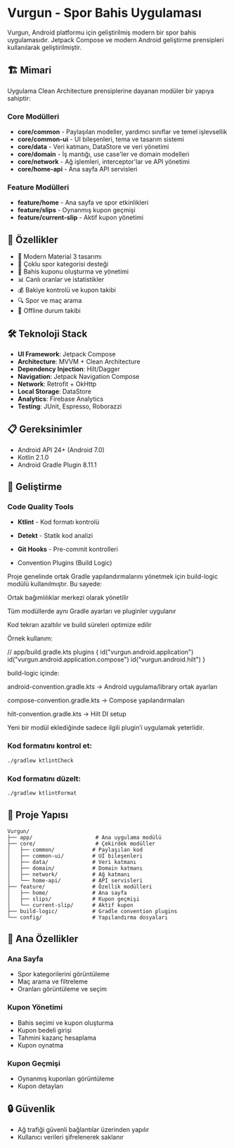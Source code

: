 # Vurgun - Spor Bahis Uygulaması

Vurgun, Android platformu için geliştirilmiş modern bir spor bahis uygulamasıdır. Jetpack Compose ve modern Android geliştirme prensipleri kullanılarak geliştirilmiştir.

## 🏗️ Mimari

Uygulama Clean Architecture prensiplerine dayanan modüler bir yapıya sahiptir:

### Core Modülleri
- **core/common** - Paylaşılan modeller, yardımcı sınıflar ve temel işlevsellik
- **core/common-ui** - UI bileşenleri, tema ve tasarım sistemi
- **core/data** - Veri katmanı, DataStore ve veri yönetimi
- **core/domain** - İş mantığı, use case'ler ve domain modelleri
- **core/network** - Ağ işlemleri, interceptor'lar ve API yönetimi
- **core/home-api** - Ana sayfa API servisleri

### Feature Modülleri
- **feature/home** - Ana sayfa ve spor etkinlikleri
- **feature/slips** - Oynanmış kupon geçmişi
- **feature/current-slip** - Aktif kupon yönetimi

## 🚀 Özellikler

- 📱 Modern Material 3 tasarımı
- 🏈 Çoklu spor kategorisi desteği
- 🎯 Bahis kuponu oluşturma ve yönetimi
- 📊 Canlı oranlar ve istatistikler
- 💰 Bakiye kontrolü ve kupon takibi
- 🔍 Spor ve maç arama
- 📡 Offline durum takibi

## 🛠️ Teknoloji Stack

- **UI Framework**: Jetpack Compose
- **Architecture**: MVVM + Clean Architecture
- **Dependency Injection**: Hilt/Dagger
- **Navigation**: Jetpack Navigation Compose
- **Network**: Retrofit + OkHttp
- **Local Storage**: DataStore
- **Analytics**: Firebase Analytics
- **Testing**: JUnit, Espresso, Roborazzi

## 📋 Gereksinimler

- Android API 24+ (Android 7.0)
- Kotlin 2.1.0
- Android Gradle Plugin 8.11.1


## 🔧 Geliştirme

### Code Quality Tools
- **Ktlint** - Kod formatı kontrolü
- **Detekt** - Statik kod analizi
- **Git Hooks** - Pre-commit kontrolleri

- Convention Plugins (Build Logic)

Proje genelinde ortak Gradle yapılandırmalarını yönetmek için build-logic modülü kullanılmıştır. Bu sayede:

Ortak bağımlılıklar merkezi olarak yönetilir

Tüm modüllerde aynı Gradle ayarları ve pluginler uygulanır

Kod tekrarı azaltılır ve build süreleri optimize edilir

Örnek kullanım:

// app/build.gradle.kts
plugins {
    id("vurgun.android.application")
    id("vurgun.android.application.compose")
    id("vurgun.android.hilt")
}


build-logic içinde:

android-convention.gradle.kts → Android uygulama/library ortak ayarları

compose-convention.gradle.kts → Compose yapılandırmaları

hilt-convention.gradle.kts → Hilt DI setup

Yeni bir modül eklediğinde sadece ilgili plugin’i uygulamak yeterlidir.

### Kod formatını kontrol et:
```bash
./gradlew ktlintCheck
```

### Kod formatını düzelt:
```bash
./gradlew ktlintFormat
```

## 📁 Proje Yapısı

```
Vurgun/
├── app/                    # Ana uygulama modülü
├── core/                   # Çekirdek modüller
│   ├── common/            # Paylaşılan kod
│   ├── common-ui/         # UI bileşenleri
│   ├── data/              # Veri katmanı
│   ├── domain/            # Domain katmanı
│   ├── network/           # Ağ katmanı
│   └── home-api/          # API servisleri
├── feature/               # Özellik modülleri
│   ├── home/              # Ana sayfa
│   ├── slips/             # Kupon geçmişi
│   └── current-slip/      # Aktif kupon
├── build-logic/           # Gradle convention plugins
└── config/                # Yapılandırma dosyaları
```

## 🎯 Ana Özellikler

### Ana Sayfa
- Spor kategorilerini görüntüleme
- Maç arama ve filtreleme
- Oranları görüntüleme ve seçim

### Kupon Yönetimi
- Bahis seçimi ve kupon oluşturma
- Kupon bedeli girişi
- Tahmini kazanç hesaplama
- Kupon oynatma

### Kupon Geçmişi
- Oynanmış kuponları görüntüleme
- Kupon detayları

## 🔒 Güvenlik
- Ağ trafiği güvenli bağlantılar üzerinden yapılır
- Kullanıcı verileri şifrelenerek saklanır


